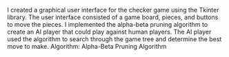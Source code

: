 I created a graphical user interface for the checker game using the Tkinter library. The user interface consisted of a game board, pieces, and buttons to move the pieces.
I implemented the alpha-beta pruning algorithm to create an AI player that could play against human players. The AI player used the algorithm to search through the game tree and determine the best move to make.
Algorithm: Alpha-Beta Pruning Algorithm
